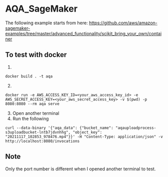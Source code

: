 # AQA_SageMaker

The following example starts from here: https://github.com/aws/amazon-sagemaker-examples/tree/master/advanced_functionality/scikit_bring_your_own/container

## To test with docker
1. 
```
docker build . -t aqa
```
2. 
``` 
docker run -e AWS_ACCESS_KEY_ID=<your_aws_access_key_id> -e AWS_SECRET_ACCESS_KEY=<your_aws_secret_access_key> -v $(pwd) -p 8080:8080 --rm aqa serve
```
3. Open another terminal
4. Run the following
```
curl --data-binary '{"aqa_data": {"bucket_name": "aqauploadprocess-s3uploadbucket-lntb7jdvnhhg", "object_key": "20211117_102853_978476.mp4"}}' -H "Content-Type: application/json" -v http://localhost:8080/invocations

```

## Note
Only the port number is different when I opened another terminal to test. 
